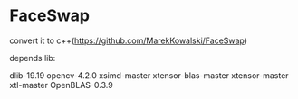 # FaceSwap
convert it to c++(https://github.com/MarekKowalski/FaceSwap)


depends lib:

dlib-19.19
opencv-4.2.0
xsimd-master
xtensor-blas-master
xtensor-master
xtl-master
OpenBLAS-0.3.9
